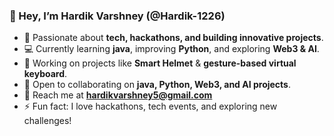 ### 👋 Hey, I’m Hardik Varshney (@Hardik-1226)  

- 🚀 Passionate about **tech, hackathons, and building innovative projects**.  
- 💻 Currently learning **java**, improving **Python**, and exploring **Web3 & AI**.  
- 🔧 Working on projects like **Smart Helmet** & **gesture-based virtual keyboard**.  
- 🤝 Open to collaborating on **java, Python, Web3, and AI projects**.   
- 📩 Reach me at **hardikvarshney5@gmail.com**  
- ⚡ Fun fact: I love hackathons, tech events, and exploring new challenges!  

<!---  
Hardik-1226/Hardik-1226 is a ✨ special ✨ repository because its `README.md` (this file) appears on your GitHub profile.  
You can click the Preview link to take a look at your changes.  
--->
